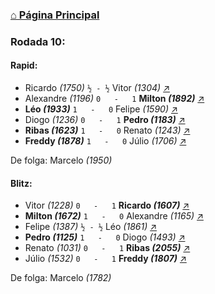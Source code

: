 ### [⌂ Página Principal](https://grupo-de-xadrez.github.io/)

### Rodada 10:

#### Rapid:

* Ricardo *(1750)* `½ - ½` Vitor *(1304)* [↗](https://www.lichess.org/DzW6bbNE) 
* Alexandre *(1196)* `0   -   1` **Milton *(1892)*** [↗](https://www.lichess.org/rFpRNKGI) 
* **Léo *(1933)*** `1   -   0` Felipe *(1590)* [↗](https://www.lichess.org/0hAMPnId) 
* Diogo *(1236)* `0   -   1` **Pedro *(1183)*** [↗](https://www.lichess.org/xh3yb5Ix) 
* **Ribas *(1623)*** `1   -   0` Renato *(1243)* [↗](https://www.lichess.org/CNBZdTeY) 
* **Freddy *(1878)*** `1   -   0` Júlio *(1706)* [↗](https://www.lichess.org/huR1ONU0) 

De folga: Marcelo *(1950)*

#### Blitz:

* Vitor *(1228)* `0   -   1` **Ricardo *(1607)*** [↗](https://www.lichess.org/sMrIcVds) 
* **Milton *(1672)*** `1   -   0` Alexandre *(1165)* [↗](https://www.lichess.org/vZnMORke) 
* Felipe *(1387)* `½ - ½` Léo *(1861)* [↗](https://www.lichess.org/K5Vz3kms) 
* **Pedro *(1125)*** `1   -   0` Diogo *(1493)* [↗](https://www.lichess.org/lwaXzUH9) 
* Renato *(1031)* `0   -   1` **Ribas *(2055)*** [↗](https://www.lichess.org/czwrbtoa) 
* Júlio *(1532)* `0   -   1` **Freddy *(1807)*** [↗](https://www.lichess.org/i8nZDdQV) 

De folga: Marcelo *(1782)*

